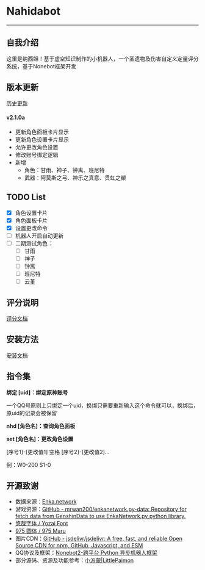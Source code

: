 # Nahidabot
---

## 自我介绍
这里是纳西妲！基于虚空知识制作的小机器人，一个圣遗物及伤害自定义定量评分系统，基于Nonebot框架开发

## 版本更新
[历史更新](/docs/HISTORY.md)
#### v2.1.0a

- 更新角色面板卡片显示
- 更新角色设置卡片显示
- 允许更改角色设置
- 修改账号绑定逻辑
- 新增
  - 角色：甘雨、神子、钟离、班尼特
  - 武器：阿莫斯之弓、神乐之真意、贯虹之槊
## TODO List

 - [x] 角色设置卡片
 - [x] 角色面板卡片
 - [X] 设置更改命令
 - [ ] 机器人开启自动更新
 - [ ] 二期测试角色：
   - [ ] 甘雨
   - [ ] 神子
   - [ ] 钟离
   - [ ] 班尼特
   - [ ] 云堇

## 评分说明
  [评分文档](/docs/install.md)

## 安装方法
  [安装文档](/docs/install.md)

## 指令集
  **绑定 [uid]：绑定原神账号**
  
  一个QQ号原则上只绑定一个uid，换绑只需要重新输入这个命令就可以，换绑后，原uid的记录会被保留

  **nhd [角色名]：查询角色面板**
  
  **set [角色名]：更改角色设置**

  [序号1]-[更改值1] 空格 [序号2]-[更改值2]...

  例：W0-200 S1-0

## 开源致谢

- 数据来源：[Enka.network](https://enka.network/)
- 游戏资源：[GitHub - mrwan200/enkanetwork.py-data: Repository for fetch data from GenshinData to use EnkaNetwork.py python library.](https://github.com/mrwan200/enkanetwork.py-data)
- [悠哉字体 / Yozai Font](https://github.com/lxgw/yozai-font)
- [975 圆体 / 975 Maru](https://github.com/lxgw/975maru)
- 图片CDN：[GitHub - jsdelivr/jsdelivr: A free, fast, and reliable Open Source CDN for npm, GitHub, Javascript, and ESM](https://github.com/jsdelivr/jsdelivr)
- QQ协议及框架：[Nonebot2-跨平台 Python 异步机器人框架 ](https://github.com/nonebot/nonebot2)
- 部分源码、资源及功能参考：[小派蒙|LittlePaimon](https://github.com/CMHopeSunshine/LittlePaimon)